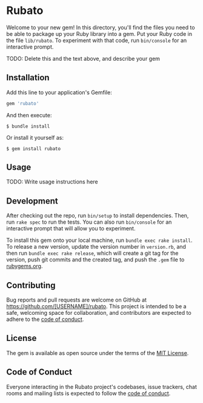 # Rubato

Welcome to your new gem! In this directory, you'll find the files you need to be able to package up your Ruby library into a gem. Put your Ruby code in the file `lib/rubato`. To experiment with that code, run `bin/console` for an interactive prompt.

TODO: Delete this and the text above, and describe your gem

## Installation

Add this line to your application's Gemfile:

```ruby
gem 'rubato'
```

And then execute:

    $ bundle install

Or install it yourself as:

    $ gem install rubato

## Usage

TODO: Write usage instructions here

## Development

After checking out the repo, run `bin/setup` to install dependencies. Then, run `rake spec` to run the tests. You can also run `bin/console` for an interactive prompt that will allow you to experiment.

To install this gem onto your local machine, run `bundle exec rake install`. To release a new version, update the version number in `version.rb`, and then run `bundle exec rake release`, which will create a git tag for the version, push git commits and the created tag, and push the `.gem` file to [rubygems.org](https://rubygems.org).

## Contributing

Bug reports and pull requests are welcome on GitHub at https://github.com/[USERNAME]/rubato. This project is intended to be a safe, welcoming space for collaboration, and contributors are expected to adhere to the [code of conduct](https://github.com/[USERNAME]/rubato/blob/master/CODE_OF_CONDUCT.md).

## License

The gem is available as open source under the terms of the [MIT License](https://opensource.org/licenses/MIT).

## Code of Conduct

Everyone interacting in the Rubato project's codebases, issue trackers, chat rooms and mailing lists is expected to follow the [code of conduct](https://github.com/[USERNAME]/rubato/blob/master/CODE_OF_CONDUCT.md).
